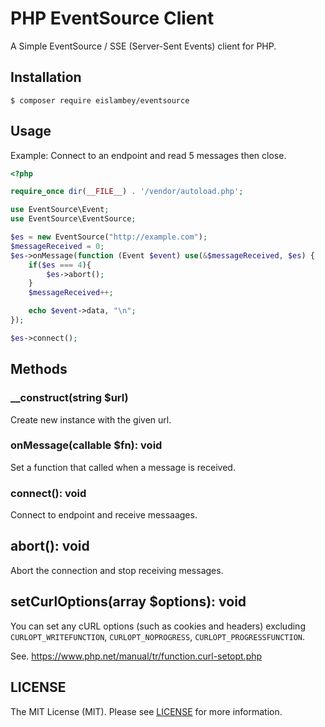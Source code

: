 # PHP EventSource Client
A Simple EventSource / SSE (Server-Sent Events) client for PHP.

## Installation
```
$ composer require eislambey/eventsource
```

## Usage
Example: Connect to an endpoint and read 5 messages then close.
```php
<?php

require_once dir(__FILE__) . '/vendor/autoload.php';

use EventSource\Event;
use EventSource\EventSource;

$es = new EventSource("http://example.com");
$messageReceived = 0;
$es->onMessage(function (Event $event) use(&$messageReceived, $es) {
    if($es === 4){
        $es->abort();
    }
    $messageReceived++;

    echo $event->data, "\n";
});

$es->connect();

```

## Methods
### __construct(string $url)
Create new instance with the given url.

### onMessage(callable $fn): void
Set a function that called when a message is received.

### connect(): void
Connect to endpoint and receive messaages.

## abort(): void
Abort the connection and stop receiving messages.

## setCurlOptions(array $options): void
You can set any cURL options (such as cookies and headers) excluding `CURLOPT_WRITEFUNCTION`, `CURLOPT_NOPROGRESS`, `CURLOPT_PROGRESSFUNCTION`.

See. https://www.php.net/manual/tr/function.curl-setopt.php

## LICENSE 
The MIT License (MIT). Please see [LICENSE](./LICENSE) for more information.
